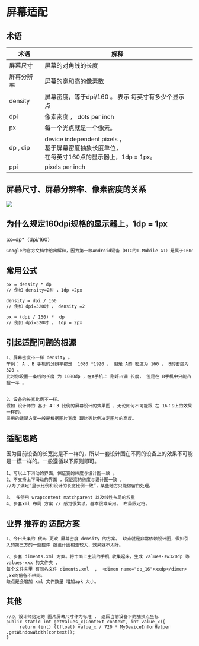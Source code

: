 # 屏幕适配
## 术语
术语 | 解释
-|-
屏幕尺寸|屏幕的对角线的长度
屏幕分辨率|屏幕的宽和高的像素数
density | 屏幕密度，等于dpi/160 。 表示 每英寸有多少个显示点
dpi   |像素密度  ，   dots per inch
px|每一个光点就是一个像素。
dp , dip|  device independent pixels ， <br> 基于屏幕密度抽象长度单位，<br>在每英寸160点的显示器上，1dp = 1px。
ppi|pixels per inch



## 屏幕尺寸、屏幕分辨率、像素密度的关系
![](https://gitee.com/hnyer/filesOfGitbook/raw/master/files/201806111620_osChina_适配.png)

 

##  为什么规定160dpi规格的显示器上，1dp = 1px
px=dp*（dpi/160） 
```xml
Google的官方文档中给出解释，因为第一款Android设备（HTC的T-Mobile G1）是属于160dpi的。于是就成为标准了。 

```

 

## 常用公式
```xml
px = density * dp
// 例如 density=2时 ，1dp =2px

density = dpi / 160
// 例如 dpi=320时 ， density =2

px = (dpi / 160) *  dp
// 例如 dpi=320时 ， 1dp = 2px
```


## 引起适配问题的根源
```text
1、屏幕密度不一样 density 。
举例： A 、B 手机的分辨率都是  1080 *1920 ， 但是 A的 密度为 160 ， B的密度为 320 。
此时你设置一条线的长度 为 1080dp ，在A手机上 刚好占满 长度， 但是在 B手机中只能占据一半 。


2、设备的长宽比例不一样。
假如 设计师的 基于 4：3 比例的屏幕设计的效果图 ，无论如何不可能跟 在 16：9上的效果一样的。
采用的适配方案一般是根据图片宽度 跟比等比例决定图片的高度。
``` 

## 适配思路
因为目前设备的长宽比是不一样的，所以一套设计图在不同的设备上的效果不可能是一模一样的。一般遵循以下原则即可。
```text
1、可以上下滑动的界面，保证宽的纬度与设计图一致 。
2、不支持上下滑动的界面 ，保证高的纬度与设计图一致 。
//为了满足“显示比例和设计的长宽比例一致”，某些地方只能做留白处理。

3、 多使用 wrapcontent matchparent 以及线性布局的权重
4、多套xml 布局 方案 // 感觉很繁琐，基本很难采用。 布局限定符。

```


## 业界 推荐的 适配方案
```text
1、今日头条的 代码 更改 屏幕密度 density 的方案。 缺点就是非常依赖设计图，假如引入的第三方的一些控件 跟设计图相差较大，效果就不太好。

2、多套 diments.xml 方案。将市面上主流的手机 收集起来，生成 values-sw320dp 等 values-xxx 的文件夹 ，
每个文件夹里 有同名文件 diments.xml  ,  <dimen name="dp_16">xxdp</dimen>  ,xx的值各不相同。
缺点是会增加 xml 文件数量 增加apk 大小。

```

##  其他
```text
//以 设计师给定的 图片屏幕尺寸作为标准 ， 返回当前设备下的触摸点坐标
public static int getValues_x(Context context, int value_x){
	 return (int) ((float) value_x / 720 * MyDeviceInforHelper .getWindowWidth(context));
}
```
